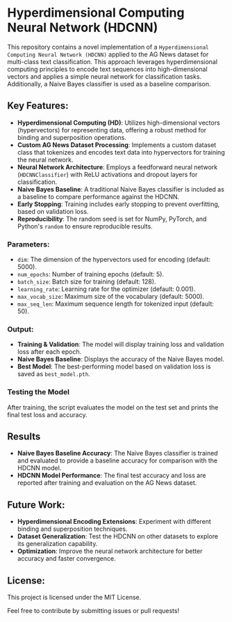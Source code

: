 # Hyperdimensional Computing Neural Network (HDCNN)

This repository contains a novel implementation of a `Hyperdimensional Computing Neural Network (HDCNN)` applied to the AG News dataset for multi-class text classification. This approach leverages hyperdimensional computing principles to encode text sequences into high-dimensional vectors and applies a simple neural network for classification tasks. Additionally, a Naive Bayes classifier is used as a baseline comparison.

## Key Features:
- **Hyperdimensional Computing (HD)**: Utilizes high-dimensional vectors (hypervectors) for representing data, offering a robust method for binding and superposition operations.
- **Custom AG News Dataset Processing**: Implements a custom dataset class that tokenizes and encodes text data into hypervectors for training the neural network.
- **Neural Network Architecture**: Employs a feedforward neural network (`HDCNNClassifier`) with ReLU activations and dropout layers for classification.
- **Naive Bayes Baseline**: A traditional Naive Bayes classifier is included as a baseline to compare performance against the HDCNN.
- **Early Stopping**: Training includes early stopping to prevent overfitting, based on validation loss.
- **Reproducibility**: The random seed is set for NumPy, PyTorch, and Python's `random` to ensure reproducible results.

### Parameters:
- `dim`: The dimension of the hypervectors used for encoding (default: 5000).
- `num_epochs`: Number of training epochs (default: 5).
- `batch_size`: Batch size for training (default: 128).
- `learning_rate`: Learning rate for the optimizer (default: 0.001).
- `max_vocab_size`: Maximum size of the vocabulary (default: 5000).
- `max_seq_len`: Maximum sequence length for tokenized input (default: 50).

### Output:
- **Training & Validation**: The model will display training loss and validation loss after each epoch.
- **Naive Bayes Baseline**: Displays the accuracy of the Naive Bayes model.
- **Best Model**: The best-performing model based on validation loss is saved as `best_model.pth`.

### Testing the Model
After training, the script evaluates the model on the test set and prints the final test loss and accuracy.

## Results

- **Naive Bayes Baseline Accuracy**: The Naive Bayes classifier is trained and evaluated to provide a baseline accuracy for comparison with the HDCNN model.
- **HDCNN Model Performance**: The final test accuracy and loss are reported after training and evaluation on the AG News dataset.

## Future Work:
- **Hyperdimensional Encoding Extensions**: Experiment with different binding and superposition techniques.
- **Dataset Generalization**: Test the HDCNN on other datasets to explore its generalization capability.
- **Optimization**: Improve the neural network architecture for better accuracy and faster convergence.

## License:
This project is licensed under the MIT License.

Feel free to contribute by submitting issues or pull requests!
